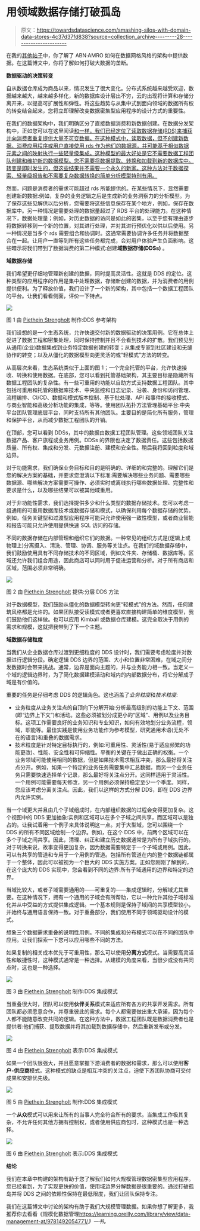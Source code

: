 # 用领域数据存储打破孤岛

> 原文：<https://towardsdatascience.com/smashing-silos-with-domain-data-stores-4c37d37fd838?source=collection_archive---------28----------------------->

在我的[其他帖子](https://www.linkedin.com/in/pietheinstrengholt/)中，你了解了 ABN·AMRO 如何在数据网格风格的架构中提供数据。在这篇博文中，你将了解如何打破大数据的垄断。

**数据驱动的决策转变**

自从数据仓库成为商品以来，情况发生了很大变化。分布式系统越来越受欢迎，数据越来越大，越来越多样化，新的数据库设计层出不穷，云的出现将计算和存储分离开来，以提高可扩展性和弹性。将这些趋势与从集中式到面向领域的数据所有权的转变结合起来，您将立即理解改变数据密集型应用程序的设计方式的重要性。

在我们的数据架构中，我们明确区分了直接数据消费和新数据创建。在数据分发架构中，正如您可以在这里阅读[和](https://www.linkedin.com/pulse/abn-amros-data-integration-architecture-piethein-strengholt/)[一样，我们已经定位了读取数据存储(RDS)来捕获并向消费者重复提供大量不可变数据。在这种模式中，读取数据，但不创建新数据。消费应用程序或用户直接使用 rds 作为他们的数据源，并可能基于相似数据元素之间的映射执行一些轻量级集成。这种模型的最大好处是它不需要数据工程团队创建和维护新的数据模型。您不需要将数据提取、转换和加载到新的数据库中。转变是即时发生的，但这些结果并不需要一个永久的新家。这种方法对于数据探索、轻量级报告和不需要复杂数据转换的简单分析模型特别有用。](https://www.linkedin.com/pulse/abn-amros-data-integration-mesh-piethein-strengholt/)

然而，问题是消费者的需求可能超过 rds 所能提供的。在某些情况下，显然需要创建新的数据:例如，复杂的业务逻辑之后是生成新的业务洞察力的分析模型。为了保存这些见解供以后分析，您需要将这些信息保存在某个地方，例如，保存在数据库中。另一种情况是需要处理的数据量超过了 RDS 平台的处理能力。在这种情况下，数据处理量；例如，对历史数据的访问是如此的密集，以至于您有理由逐步将数据转移到一个新的位置，对其进行处理，并对其进行预优化以供以后使用。另一种情况是当多个 rds 需要组合和协调时。这通常需要协调许多任务并将数据整合在一起。让用户一直等到所有这些任务都完成，会对用户体验产生负面影响。这些暗示将我们带到了数据消费的第二种模式:创建**域数据存储(DDSs)** 。

**域数据存储**

我们希望更仔细地管理新创建的数据，同时提高灵活性。这就是 DDS 的定位。这种类型的应用程序的作用是集中处理数据，存储新创建的数据，并为消费者的用例提供便利。为了释放价值，我们设计了一个新的架构，其中包括一个数据工程团队的平台。让我们看看侧面，评价一下特点。

![](img/4c24bac362fec15a54bbc6fd70650b01.png)

图 1 由 [Piethein Strengholt](https://www.linkedin.com/in/pietheinstrengholt/) 制作:DDS 参考架构

我们设想的是一个生态系统，允许快速交付新的数据驱动的决策用例。它在总体上促进了数据工程和密集处理，同时保持控制并且不会看到技术的扩散。我们预见到从通用(企业)数据集成到业务特定数据创建的转变；从集成专家到社区建设和无缝协作的转变；以及从僵化的数据模型向更灵活的或“轻模式”方法的转变。

从高层次来看，生态系统类似于上面的图 1；一个完全托管的平台，允许快速接收、转换和使用数据。在底部，您可以看到托管基础架构，其主要目标是隐藏所有数据工程团队的复杂性。有一些可重用的功能以自助方式支持数据工程团队。其中包括可重用和托管的数据库技术、中央监控和日志记录、沿袭、身份和访问管理、流程编排、CI/CD、数据和模式版本控制、基于批处理、API 和事件的接收模式、与商业智能和高级分析功能的集成，等等。使用团队拓扑方法管理基础平台:中央平台团队管理底层平台，同时支持所有其他团队。主要目的是简化所有服务，管理和保护平台，从而减少数据工程团队的开销。

在顶部，您可以看到 DDSs，其中的数据由数据工程团队管理。这些领域团队关注数据产品、客户旅程或业务用例。DDSs 的界限也决定了数据责任。这些包括数据质量、所有权、集成和分发、元数据注册、建模和安全性。稍后我将回到粒度和域边界。

对于功能需求，我们确保业务目标和目的是明确的、详细的和完整的。理解它们是您的解决方案的基础，并要求您澄清以下标准:需要解决哪些业务问题、需要哪些数据源、哪些解决方案需要可操作、必须实时或离线执行哪些数据处理、完整性和要求是什么，以及哪些结果可以被其他域重用。

对于非功能性需求，我们选择提供多少和什么类型的数据存储技术。您可以考虑一组通用的可重用数据库技术或数据存储和模式，以确保利用每个数据存储的优势。例如，任务关键型和过渡型应用程序可能只允许使用强一致性模型，或者商业智能和报告可能只允许使用提供快速 SQL 访问的存储。

不同的数据存储在内部管理和组织它们的数据。一种常见的组织方式是(逻辑上或物理上)分离摄入、清洗、管理、协调、服务等关注点。在我们的域数据存储中，我们鼓励使用具有不同存储技术的不同区域，例如文件夹、存储桶、数据库等。区域还允许我们组合用途，因此商店可以同时用于促进运营和分析。对于所有商店和区域，范围必须非常明确。

![](img/3d5832d1e5281713eec314d072d2f276.png)

图 2 由 [Piethein Strengholt](https://www.linkedin.com/in/pietheinstrengholt/) 提供:分层 DDS 方法

对于数据模型，我们鼓励从僵化的数据模型转向更“轻模式”的方法。然而，任何建筑风格都是允许的。如果团队接受读模式或者更喜欢直接构建简单的维度模型，我们鼓励他们这样做。也可以应用 Kimball 或数据仓库建模。这完全取决于用例的需求和规模，这就把我带到了下一个主题。

**域数据存储粒度**

当我们从企业数据仓库过渡到更细粒度的 DDS 设计时，我们需要考虑粒度并对数据进行逻辑分段。确定逻辑 DDS 边界的范围、大小和位置非常困难，在域之间分发数据时会带来挑战。通常，边界是面向主题的，并与业务能力相一致。当定义一个域的逻辑边界时，为了简化数据建模活动和域内的内部数据分布，将它分解成子域是有价值的。

重要的任务是仔细考虑 DDS 的逻辑角色。这也涵盖了*业务粒度*和*技术粒度*:

*   业务粒度从业务关注点的自顶向下分解开始:分析最高级别的功能上下文、范围(即“边界上下文”)和活动。这些必须被划分成更小的“区域”、用例以及业务目标。这项工作需要良好的业务知识和专业知识，如何有效地划分业务流程，领域，职能等。最佳实践是使用业务功能作为参考模型，研究通用术语(无处不在的语言)和重叠的数据需求。
*   技术粒度是针对特定目标执行的，例如:可重用性、灵活性(易于适应频繁的功能更改)、性能、安全性和可伸缩性。平衡的关键在于做出正确的权衡。一个业务领域可能使用相同的数据，但是如果技术需求相互冲突，那么最好将关注点分开。例如，如果一个特定的业务任务需要集中汇总数据，而另一个业务任务只需要快速选择单个记录，那么最好将关注点分开。这同样适用于灵活性。一个用例可能需要每天修改，另一个用例必须保持稳定至少一个季度。同样，您应该考虑分离关注点。因此，我们以这样的方式分解 DDS，即在 DDS 边界内允许实例。

当一个域更大并且由几个子域组成时，在内部组织数据的过程会变得更加复杂。这个视图中的 DDS 更加抽象:实例和区域可以在多个子域之间共享，而区域可以是独占的。让我试着用一个例子来具体说明这一点。对于大型域，您可以围绕一个 DDS 的所有不同区域绘制一个边界。例如，在这个 DDS 中，前两个区域可以在多个子域之间共享。因此，清理、纠正和建立历史数据通常是为所有子域执行的。对于转换来说，故事变得更加复杂，因为数据需要特定于一个子域或用例。因此，可以有共享的管道和专用于一个用例的管道。包括所有管道在内的整个数据链都属于一个整体，因此可以被视为一个巨大的 DDS 实施方案。正如您刚刚了解到的，在这个庞大的 DDS 实现中，您会看到不同的边界:所有子域通用的边界和特定的边界。

当域比较大，或者子域需要通用的——可重复的——集成逻辑时，分解域尤其重要。在这种情况下，拥有一个通用的子域会有所帮助，它以一种允许其他子域标准化并从中受益的方式提供集成逻辑。一个基本规则是保持子域间的共享模型较小，并始终与通用语言保持一致。对于重叠部分，我们使用不同于领域驱动设计的模式。

想象三个数据需求重叠的说明性用例。不同的集成和分布模式可以在不同的团队中应用。让我们探索一下您可以应用哪些不同的方法。

如果复制的相关成本优先于可重用性，那么可以使用**分离方式**模式。当需要高灵活性和敏捷性时，这种模式通常是一种选择。从建模的角度来看，当很少或没有共同点时，这也是一种选择。

![](img/f3c5f8733e41a6e4d23dfeeb8d418408.png)

图 3 由 [Piethein Strengholt](https://www.linkedin.com/in/pietheinstrengholt/) 制作:DDS 集成模式

当重叠很大时，团队可以使用**伙伴关系**模式来适应所有各方的共享开发需求。所有团队都必须愿意合作，并尊重彼此的需求。每个人都需要做出重大承诺，因为每个人都不能随意改变共同的逻辑。在这种方法中，数据工程团队既是数据消费者也是提供者:他们捕获、提取数据并将其加载到数据存储中，然后重新发布或分发。

![](img/43895fb90584a93e17778074e7bb39e5.png)

图 4 由 [Piethein Strengholt](https://www.linkedin.com/in/pietheinstrengholt/) 表示:DDS 集成模式

如果一个团队很强大，并且愿意掌握下游消费者的数据和需求，那么可以使用**客户-供应商**模式。这种模式的缺点是相互冲突的关注点，迫使下游团队协商可交付成果和安排优先级。

![](img/0cf6d93ec3639b1832d1da2185f55eb0.png)

图 5 由 [Piethein Strengholt](https://www.linkedin.com/in/pietheinstrengholt/) 制作:DDS 集成模式

一个**从众**模式可以用来让所有的当事人完全符合所有的要求。当集成工作极其复杂，不允许任何其他方拥有控制权，或者使用供应商包时，这种模式也是一种选择。

![](img/4d65bd17c87c0890849a6da3ed285245.png)

图 6 由 [Piethein Strengholt](https://www.linkedin.com/in/pietheinstrengholt/) 表示:DDS 集成模式

**结论**

我们在本章中构建的架构有助于您了解我们如何大规模管理数据密集型应用程序。您已经看到，为了实现更快的价值，使用域边界分解数据是很重要的。通过打破孤岛并将 DDS 之间的依赖性保持在最低限度，我们让团队保持专注。

我们在这篇博文中讨论的架构有助于我们大规模管理数据。如果你想了解更多，我推荐你去看看《规模化数据管理<https://learning.oreilly.com/library/view/data-management-at/9781492054771/>*》一书。*